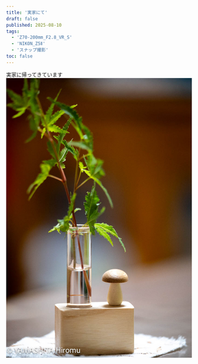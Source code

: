 ```yaml
---
title: '実家にて'
draft: false
published: 2025-08-10
tags:
  - 'Z70-200mm_F2.8_VR_S'
  - 'NIKON_Z5Ⅱ'
  - 'スナップ撮影'
toc: false
---
```

実家に帰ってきています
![](_assets/DSC_7597.jpg)
